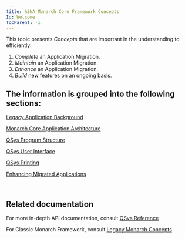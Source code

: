 ```yaml
---
title: ASNA Monarch Core Framework Concepts
Id: Welcome
TocParent: -1
---
```


This topic presents *Concepts* that are important in the understanding to efficiently:

1. *Complete* an Application Migration.
2. *Maintain* an Application Migration.
3. *Enhance* an Application Migration.
4. *Build* new features on an ongoing basis.

## The information is grouped into the following sections:

[Legacy Application Background](/concepts/background/background-overview.html)

[Monarch Core Application Architecture](/concepts/architecture/architecture-overview.html)

[QSys Program Structure](/concepts/program-structure/program-structure-overview.html)

[QSys User Interface](/concepts/user-interface/ui_overview.html)

[QSys Printing](/concepts/printing/printing_overview.html)

[Enhancing Migrated Applications](/concepts/enhancements/enhancements-overview.html)


<br>

## Related documentation
For more in-depth API documentation, consult [QSys Reference](/reference/reference-overview.html)

For Classic Monarch Framework, consult [Legacy Monarch Concepts](/concepts/MonarchFX/Welcome.html)

<br>
<br>

